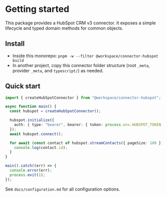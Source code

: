 # Getting started

This package provides a HubSpot CRM v3 connector. It exposes a simple lifecycle and typed domain methods for common objects.

## Install

- Inside this monorepo: `pnpm -w --filter @workspace/connector-hubspot build`
- In another project, copy this connector folder structure (root `_meta`, provider `_meta`, and `typescript/`) as needed.

## Quick start

```ts
import { createHubSpotConnector } from "@workspace/connector-hubspot";

async function main() {
  const hubspot = createHubSpotConnector();

  hubspot.initialize({
    auth: { type: "bearer", bearer: { token: process.env.HUBSPOT_TOKEN! } },
  });
  await hubspot.connect();

  for await (const contact of hubspot.streamContacts({ pageSize: 100 })) {
    console.log(contact.id);
  }
}

main().catch((err) => {
  console.error(err);
  process.exit(1);
});
```

See `docs/configuration.md` for all configuration options.
